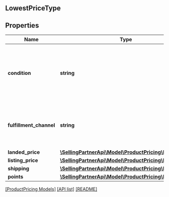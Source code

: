 ## LowestPriceType

## Properties

Name | Type | Description | Notes
------------ | ------------- | ------------- | -------------
**condition** | **string** | Indicates the condition of the item. For example: New, Used, Collectible, Refurbished, or Club. |
**fulfillment_channel** | **string** | Indicates whether the item is fulfilled by Amazon or by the seller. |
**landed_price** | [**\SellingPartnerApi\Model\ProductPricing\MoneyType**](MoneyType.md) |  |
**listing_price** | [**\SellingPartnerApi\Model\ProductPricing\MoneyType**](MoneyType.md) |  |
**shipping** | [**\SellingPartnerApi\Model\ProductPricing\MoneyType**](MoneyType.md) |  |
**points** | [**\SellingPartnerApi\Model\ProductPricing\Points**](Points.md) |  | [optional]

[[ProductPricing Models]](../) [[API list]](../../Api) [[README]](../../../README.md)
